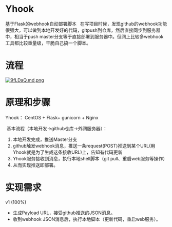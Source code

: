 # Yhook
   
   基于Flask的webhook自动部署脚本
   在写项目时候，发现github的webhook功能很强大，可以做到本地开发好的代码，gitpush到仓库，然后直接同步到服务器中，相当于push master分支等于直接部署到服务器中。但网上比较多webhook工具都比较重量级，干脆自己搞一个脚本。

# 流程

[![9fLDaQ.md.png](https://s1.ax1x.com/2018/03/13/9fLDaQ.md.png)](https://imgchr.com/i/9fLDaQ)

# 原理和步骤
  Yhook：
  CentOS + Flask+ gunicorn + Nginx
  
  基本流程（本地开发->github仓库->外网服务器）：
  
1. 本地开发完成，推送Master分支
2. github触发webhook消息，推送一条request(POST)推送到某个URL(用Yhook就是为了生成这条接收URL)上，告知有代码更新
3. Yhook服务接收到消息，执行本地shell脚本（git pull、重启web服务等操作）
4. 从而实现推送即部署。

# 实现需求

v1 (100%)
- 生成Payload URL，接受github推送的JSON消息。
- 收到webhook JSON消息后，执行本地脚本（更新代码，重启web服务）。




